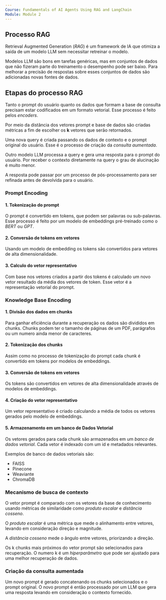 ```yaml
---
Course: Fundamentals of AI Agents Using RAG and LangChain
Module: Module 2
---
```

## Processo RAG 
Retrieval Augmented Generation (*RAG*) é um framework de IA que otimiza a saída de um modelo LLM sem necessitar retreinar o modelo.

Modelos LLM são bons em tarefas genéricas, mas em conjuntos de dados que não fizeram parte do treinamento o desempenho pode ser baixo. Para melhorar a precisão de respostas sobre esses conjuntos de dados são adicionadas novas fontes de dados.

## Etapas do processo RAG
Tanto o prompt do usuário quanto os dados que formam a base de consulta precisam estar codificados em um formato vetorial. Esse processo é feito pelos *encoders*.

Por meio da distância dos vetores prompt e base de dados são criadas métricas a fim de escolher os **k** vetores que serão retornados.

Uma nova query é criada passando os dados de contexto e o prompt original do usuário. Esse é o processo de criação da *consulta aumentada*.

Outro modelo LLM processa a query e gera uma resposta para o prompt do usuário. Por receber o contexto diretamente na query o grau de alucinação é muito menor.

A resposta pode passar por um processo de pós-processamento para ser refinada antes de devolvida para o usuário.


### Prompt Encoding

#### 1. Tokenização do prompt
O prompt é convertido em tokens, que podem ser palavras ou sub-palavras. Esse processo é feito por um modelo de embeddings pré-treinado como o *BERT* ou *GPT*.

#### 2. Conversão de tokens em vetores
Usando um modelo de embedding os tokens são convertidos para vetores de alta dimensionalidade.

#### 3. Calculo do vetor representativo
Com base nos vetores criados a partir dos tokens é calculado um novo vetor resultado da média dos vetores de token. Esse vetor é a representação vetorial do prompt.


### Knowledge Base Encoding

#### 1. Divisão dos dados em chunks
Para ganhar eficiência durante a recuperação os dados são divididos em chunks. Chunks podem ter o tamanho de páginas de um PDF, parágrafos ou um numero ainda menor de caracteres.

#### 2. Tokenização dos chunks
Assim como no processo de tokenização do prompt cada chunk é convertido em tokens por modelos de embeddings.

#### 3. Conversão de tokens em vetores
Os tokens são convertidos em vetores de alta dimensionalidade através de modelos de embeddings.

#### 4. Criação do vetor representativo
Um vetor representativo é criado calculando a média de todos os vetores gerados pelo modelo de embeddings.

#### 5. Armazenamento em um banco de Dados Vetorial
Os vetores gerados para cada chunk são armazenados em um *banco de dados vetorial*. Cada vetor é indexado com um id e metadados relevantes.

Exemplos de banco de dados vetoriais são:
- FAISS
- Pinecone
- Weaviante
- ChromaDB

### Mecanismo de busca de contexto
O vetor prompt é comparado com os vetores da base de conhecimento usando métricas de similaridade como *produto escalar* e *distância cosseno*.

O *produto escalar* é uma métrica que mede o alinhamento entre vetores, levando em consideração direção e magnitude.

A *distância cosseno* mede o ângulo entre vetores, priorizando a direção.

Os k chunks mais próximos do vetor prompt são selecionados para recuperação. O numero k é um *hiperparâmetro* que pode ser ajustado para uma melhor recuperação de dados.

### Criação da consulta aumentada
Um novo prompt é gerado concatenando os chunks selecionados e o prompt original. O novo prompt é então processado por um LLM que gera uma resposta levando em consideração o contexto fornecido.
